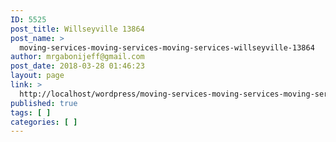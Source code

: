 ```yaml
---
ID: 5525
post_title: Willseyville 13864
post_name: >
  moving-services-moving-services-moving-services-willseyville-13864
author: mrgabonijeff@gmail.com
post_date: 2018-03-28 01:46:23
layout: page
link: >
  http://localhost/wordpress/moving-services-moving-services-moving-services-willseyville-13864/
published: true
tags: [ ]
categories: [ ]
---
```

